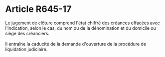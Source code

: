 # Article R645-17

<div align="left">Le jugement de clôture comprend l'état chiffré des créances effacées avec l'indication, selon le cas, du nom ou de la dénomination et du domicile ou siège des créanciers. <br/>
<br/> Il entraîne la caducité de la demande d'ouverture de la procédure de liquidation judiciaire. <br/>
<br/>
<br/>
</div>
